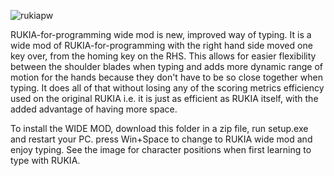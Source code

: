 ![rukiapw](https://user-images.githubusercontent.com/68821506/123507624-e8385d80-d683-11eb-97c8-d19fe5bcb760.jpg)


RUKIA-for-programming wide mod is new, improved way of typing. It is a wide mod of RUKIA-for-programming with the right hand side moved one key over, from the homing key on the RHS. This allows for easier flexibility between the shoulder blades when typing and adds more dynamic range of motion for the hands because they don't have to be so close together when typing. It does all of that without losing any of the scoring metrics efficiency used on the original RUKIA i.e. it is just as efficient as RUKIA itself, with the added advantage of having more space.

To install the WIDE MOD, download this folder in a zip file, run setup.exe and restart your PC. press Win+Space to change to RUKIA wide mod and enjoy typing. See the image for character positions when first learning to type with RUKIA.
